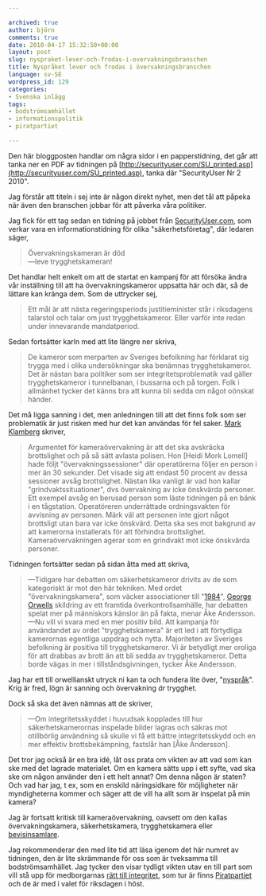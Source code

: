 ```yaml
---

archived: true
author: björn
comments: true
date: 2010-04-17 15:32:50+00:00
layout: post
slug: nyspraket-lever-och-frodas-i-overvakningsbranschen
title: Nyspråket lever och frodas i övervakningsbranschen
language: sv-SE
wordpress_id: 129
categories:
- Svenska inlägg
tags:
- bodströmsamhället
- informationspolitik
- piratpartiet

---
```




Den här bloggposten handlar om några sidor i en papperstidning, det går att tanka ner en PDF av tidningen på [http://securityuser.com/SU_printed.asp](http://securityuser.com/SU_printed.asp), tanka där "SecurityUser Nr 2 2010".

Jag förstår att titeln i sej inte är någon direkt nyhet, men det tål att påpeka när även den branschen jobbar för att påverka våra politiker.

Jag fick för ett tag sedan en tidning på jobbet från [SecurityUser.com][securityuser], som verkar vara en informationstidning för olika "säkerhetsföretag", där ledaren säger,

> Övervakningskameran är död  
> —leve trygghetskameran!

Det handlar helt enkelt om att de startat en kampanj för att försöka ändra vår inställning till att ha övervakningskameror uppsatta här och där, så de lättare kan kränga dem. Som de uttrycker sej,

> Ett mål är att nästa regeringsperiods justitieminister står i riksdagens talarstol och talar om just trygghetskameror. Eller varför inte redan under innevarande mandatperiod.

Sedan fortsätter karln med att lite längre ner skriva,

> De kameror som merparten av Sveriges befolkning har förklarat sig trygga med i olika undersökningar ska benämnas trygghetskameror.
> Det är nästan bara politiker som ser integritetsproblematik vad gäller trygghetskameror i tunnelbanan, i bussarna och på torgen.
> Folk i allmänhet tycker det känns bra att kunna bli sedda om något oönskat händer.

Det må ligga sanning i det, men anledningen till att det finns folk som ser problematik är just risken med hur det kan användas för fel saker. [Mark Klamberg] skriver,

> Argumentet för kameraövervakning är att det ska avskräcka brottslighet och på så sätt avlasta polisen. Hon [Heidi Mork Lomell] hade följt "övervakningssessioner" där operatörerna följer en person i mer än 30 sekunder. Det visade sig att endast 50 procent av dessa sessioner avsåg brottslighet. Nästan lika vanligt är vad hon kallar "grindvaktssituationer", dvs övervakning av icke önskvärda personer. Ett exempel avsåg en berusad person som läste tidningen på en bänk i en tågstation. Operatöreren underrättade ordningsvakten för avvisning av personen. Märk väl att personen inte gjort något brottsligt utan bara var icke önskvärd. Detta ska ses mot bakgrund av att kamerorna installerats för att förhindra brottslighet. Kameraövervakningen agerar som en grindvakt mot icke önskvärda personer.

Tidningen fortsätter sedan på sidan åtta med att skriva,

> —Tidigare har debatten om säkerhetskameror drivits av de som kategoriskt är mot den här tekniken. Med ordet "övervakningskamera", som väcker associationer till "[1984]", [George Orwells] skildring av ett framtida överkontrollsamhälle, har debatten spelat mer på människors känslor än på fakta, menar Åke Andersson.  
> —Nu vill vi svara med en mer positiv bild. Att kampanja för användandet av ordet "trygghetskamera" är ett led i att förtydliga kamerornas egentliga uppdrag och nytta. Majoriteten av Sveriges befolkning är positiva till trygghetskameror. Vi är betydligt mer oroliga för att drabbas av brott än att bli sedda av trygghetskameror. Detta borde vägas in mer i tillståndsgivningen, tycker Åke Andersson.

Jag har ett till orwellianskt utryck ni kan ta och fundera lite över, "[nyspråk]". Krig är fred, lögn är sanning och övervakning *är* trygghet.

Dock så ska det även nämnas att de skriver,

> —Om integritetsskyddet i huvudsak kopplades till hur säkerhetskamerornas inspelade bilder lagras och säkras mot otillbörlig användning så skulle vi få ett bättre integritetsskydd och en mer effektiv brottsbekämpning, fastslår han [Åke Andersson].

Det tror jag också är en bra idé, låt oss prata om vikten av att vad som kan ske med det lagrade materialet. Om en kamera sätts upp i ett syfte, vad ska ske om någon använder den i ett helt annat? Om denna någon är staten? Och vad har jag, t ex, som en enskild näringsidkare för möjligheter när myndigheterna kommer och säger att de vill ha allt som är inspelat på min kamera?

Jag är fortsatt kritisk till kameraövervakning, oavsett om den kallas övervakningskamera, säkerhetskamera, trygghetskamera eller [bevisinsamlare].

Jag rekommenderar den med lite tid att läsa igenom det här numret av tidningen, den är lite skrämmande för oss som är tveksamma till bodströmsamhället. Jag tycker den visar tydligt vikten utav en till part som vill stå upp för medborgarnas [rätt till integritet], som tur är finns [Piratpartiet] och de är med i valet för riksdagen i höst.

[securityuser]:http://www.securityuser.com
[Mark Klamberg]:http://klamberg.blogspot.com/2009/11/overvakningskameror-som-grindvakt.html
[nyspråk]:http://sv.wikipedia.org/wiki/Nyspr%C3%A5k#Starka_definitioner
[George Orwells]:http://sv.wikipedia.org/wiki/George_Orwell
[1984]:http://sv.wikipedia.org/wiki/1984_(roman)
[bevisinsamlare]:http://futuriteter.blogg.se/2010/april/nysprak-fran-securityuser.html
[piratpartiet]:http://www.piratpartiet.se
[rätt till integritet]:http://www.piratpartiet.se/politik/integritet/
